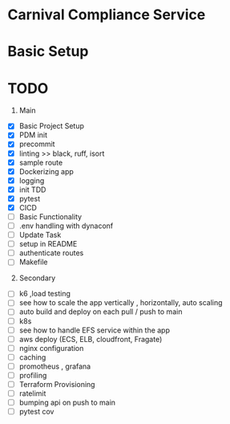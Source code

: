 # Carnival Compliance Service

# Basic Setup

# TODO

1. Main

- [x] Basic Project Setup
- [x] PDM init
- [x] precommit
- [x] linting >> black, ruff, isort
- [x] sample route
- [x] Dockerizing app
- [x] logging
- [x] init TDD
- [x] pytest
- [x] CICD
- [ ] Basic Functionality
- [ ] .env handling with dynaconf
- [ ] Update Task
- [ ] setup in README
- [ ] authenticate routes
- [ ] Makefile

2. Secondary

- [ ] k6 ,load testing
- [ ] see how to scale the app vertically , horizontally, auto scaling
- [ ] auto build and deploy on each pull / push to main
- [ ] k8s
- [ ] see how to handle EFS service within the app
- [ ] aws deploy (ECS, ELB, cloudfront, Fragate)
- [ ] nginx configuration
- [ ] caching
- [ ] promotheus , grafana
- [ ] profiling
- [ ] Terraform Provisioning
- [ ] ratelimit
- [ ] bumping api on push to main
- [ ] pytest cov
